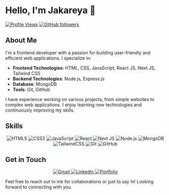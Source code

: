 # Hello, I'm Jakareya 👋

[![Profile Views](https://komarev.com/ghpvc/?username=jakareya&color=blue)](https://jakareya.vercel.app/)
[![GitHub followers](https://img.shields.io/github/followers/jakareya?label=Follow&style=social)](https://github.com/jakareya)

## About Me

I'm a frontend developer with a passion for building user-friendly and efficient web applications. I specialize in:

- **Frontend Technologies**: HTML, CSS, JavaScript, React JS, Next JS, Tailwind CSS
- **Backend Technologies**: Node.js, Express.js
- **Database**: MongoDB
- **Tools**: Git, GitHub

I have experience working on various projects, from simple websites to complex web applications. I enjoy learning new technologies and continuously improving my skills.

## Skills

<p align="center">
  <img src="https://img.shields.io/badge/html5-%23E34F26.svg?style=for-the-badge&logo=html5&logoColor=white" alt="HTML5"/>
  <img src="https://img.shields.io/badge/css3-%231572B6.svg?style=for-the-badge&logo=css3&logoColor=white" alt="CSS3"/>
  <img src="https://img.shields.io/badge/javascript-%23323330.svg?style=for-the-badge&logo=javascript&logoColor=%23F7DF1E" alt="JavaScript"/>
  <img src="https://img.shields.io/badge/react-%2320232a.svg?style=for-the-badge&logo=react&logoColor=%2361DAFB" alt="React"/>
  <img src="https://img.shields.io/badge/next.js-%23000000.svg?style=for-the-badge&logo=next-dot-js&logoColor=white" alt="Next JS"/>
  <img src="https://img.shields.io/badge/node.js-%2343853D.svg?style=for-the-badge&logo=node-dot-js&logoColor=white" alt="Node.js"/>
  <img src="https://img.shields.io/badge/mongodb-%234ea94b.svg?style=for-the-badge&logo=mongodb&logoColor=white" alt="MongoDB"/>
  <img src="https://img.shields.io/badge/tailwindcss-%2338B2AC.svg?style=for-the-badge&logo=tailwind-css&logoColor=white" alt="TailwindCSS"/>
  <img src="https://img.shields.io/badge/git-%23F05033.svg?style=for-the-badge&logo=git&logoColor=white" alt="Git"/>
  <img src="https://img.shields.io/badge/github-%23121011.svg?style=for-the-badge&logo=github&logoColor=white" alt="GitHub"/>
</p>

## Get in Touch

<p align="center">
  <a href="mailto:jakareya1306@gmail.com">
    <img src="https://img.shields.io/badge/Gmail-D14836?style=for-the-badge&logo=gmail&logoColor=white" alt="Gmail"/>
  </a>
  <a href="https://www.linkedin.com/in/jakareya-ahmed">
    <img src="https://img.shields.io/badge/LinkedIn-0077B5?style=for-the-badge&logo=linkedin&logoColor=white" alt="LinkedIn"/>
  </a>
  <a href="https://jakareya.vercel.app/">
    <img src="https://img.shields.io/badge/Portfolio-24292e?style=for-the-badge&logo=githubpages&logoColor=white" alt="Portfolio"/>
  </a>
</p>

Feel free to reach out to me for collaborations or just to say hi! Looking forward to connecting with you.
